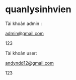 # quanlysinhvien
Tài khoản admin :

  admin@gmail.com
  
  123
  
  
Tài khoản user:

  andyndd12@gmail.com
  
  123
